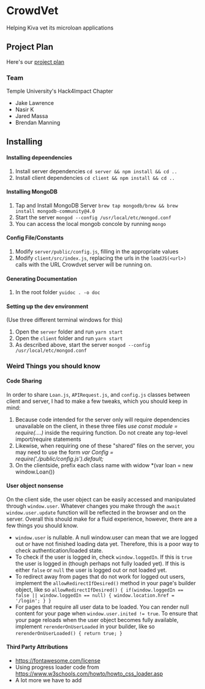 # CrowdVet
Helping Kiva vet its microloan applications

## Project Plan
Here's our [project plan](https://docs.google.com/document/d/1jrIrxAneA-t-oQ2bk3MPt95zJg_WvD7gXU905PUOoTw/edit)

### Team
Temple University's Hack4Impact Chapter
 * Jake Lawrence
 * Nasir K
 * Jared Massa
 * Brendan Manning

## Installing
#### Installing depeendencies
1. Install server dependencies `cd server && npm install && cd ..`
2. Install client dependencies `cd client && npm install && cd ..`
#### Installing MongoDB
1. Tap and Install MongoDB Server `brew tap mongodb/brew && brew install mongodb-community@4.0`
2. Start the server `mongod --config /usr/local/etc/mongod.conf`
3. You can access the local mongob concole by running `mongo`
#### Config File/Constants
1. Modify `server/public/config.js`, filling in the appropriate values
2. Modify `client/src/index.js`, replacing the urls in the `loadJS(<url>)` calls with the URL Crowdvet server will be running on.
#### Generating Documentation
1. In the root folder `yuidoc . -o doc` 
#### Setting up the dev environment
(Use three different terminal windows for this)
1. Open the `server` folder and run `yarn start`
2. Open the `client` folder and run `yarn start`
3. As described above, start the server `mongod --config /usr/local/etc/mongod.conf` 

### Weird Things you should know
#### Code Sharing
In order to share `Loan.js`, `APIRequest.js`, and `config.js` classes between client and server, I had to make a few tweaks, which you should keep in mind:
1. Because code intended for the server only will require dependencies unavailable on the client, in these three files *use const module = require(....)* inside the requiring function. Do not create any top-level import/require statements
2. Likewise, when requiring one of these "shared" files on the server, you may need to use the form *var Config = require('./public/config.js').default;*
3. On the clientside, prefix each class name with widow *(var loan = new window.Loan())
#### User object nonsense
On the client side, the user object can be easily accessed and manipulated through `window.user`. Whatever changes you make through the `await window.user.update` function will be reflected in the browser and on the server. Overall this should make for a fluid experience, however, there are a few things you should know.
* `window.user` is nullable. A null window.user can mean that we are logged out or have not finished loading data yet. Therefore, this is a poor way to check authentication/loaded state.
* To check if the user is logged in, check `window.loggedIn`. If this is `true` the user is logged in (though perhaps not fully loaded yet). If this is either `false` or `null` the user is logged out or not loaded yet.
* To redirect away from pages that do not work for logged out users, implement the `allowRedirectIfDesired()` method in your page's builder object, like so ``` allowRedirectIfDesired() {
    if(window.loggedIn == false || window.loggedIn == null) {
      window.location.href = '/login';
    }
  } ```
* For pages that require all user data to be loaded. You can render null content for your page when `window.user.inited != true`. To ensure that your page reloads when the user object becomes fully available, implement `rerenderOnUserLoaded` in your builder, like so ``` rerenderOnUserLoaded() {
    return true;
  } ```

#### Third Party Attributions
* https://fontawesome.com/license
* Using progress loader code from https://www.w3schools.com/howto/howto_css_loader.asp
* A lot more we have to add
